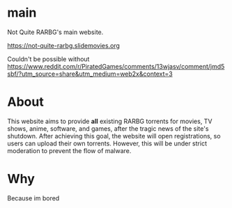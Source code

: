 # main
Not Quite RARBG's main website.

https://not-quite-rarbg.slidemovies.org

Couldn't be possible without https://www.reddit.com/r/PiratedGames/comments/13wjasv/comment/jmd5sbf/?utm_source=share&utm_medium=web2x&context=3

# About
This website aims to provide **all** existing RARBG torrents for movies, TV shows, anime, software, and games, after the tragic news of the site's shutdown.
After achieving this goal, the website will open registrations, so users can upload their own torrents. However, this will be under strict moderation to prevent the flow of malware.

# Why
Because im bored
